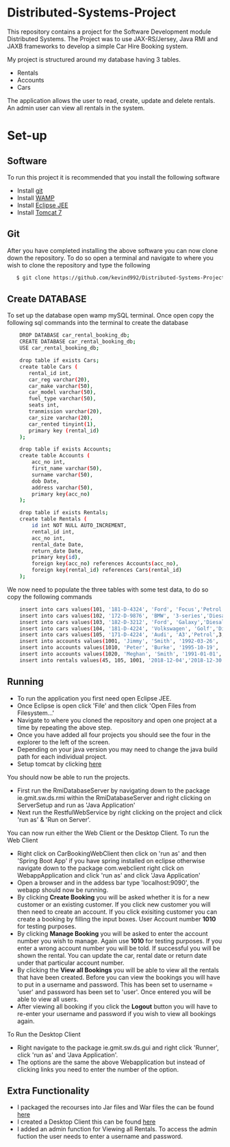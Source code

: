 # Distributed-Systems-Project
This repository contains a project for the Software Development module Distributed Systems. The Project was to use JAX-RS/Jersey, Java RMI and JAXB frameworks to develop a simple Car Hire Booking system. 

My project is structured around my database having 3 tables.
- Rentals
- Accounts 
- Cars

The application allows the user to read, create, update and delete rentals. An admin user can view all rentals in the system. 

# Set-up
## Software
To run this project it is recommended that you install the following software
- Install [git](https://git-scm.com/)
- Install [WAMP](https://sourceforge.net/projects/wampserver/)
- Install [Eclipse JEE](https://www.eclipse.org/downloads/packages/release/2018-09/r/eclipse-ide-java-ee-developers)
- Install [Tomcat 7](https://tomcat.apache.org/download-70.cgi)
## Git
After you have completed installing the above software you can now clone down the repository. To do so open a terminal and navigate to where you wish to clone the repository and type the following
```sh
   $ git clone https://github.com/kevind992/Distributed-Systems-Project.git
``` 
## Create DATABASE
To set up the database open wamp mySQL terminal. Once open copy the following sql commands into the terminal to create the database
```sh
    DROP DATABASE car_rental_booking_db;
    CREATE DATABASE car_rental_booking_db;
    USE car_rental_booking_db;

    drop table if exists Cars;
    create table Cars (
       rental_id int,
       car_reg varchar(20),
       car_make varchar(50),
       car_model varchar(50),
       fuel_type varchar(50),
       seats int,
       tranmission varchar(20),
       car_size varchar(20),
       car_rented tinyint(1),
       primary key (rental_id)
    );

    drop table if exists Accounts;
    create table Accounts (
        acc_no int,
        first_name varchar(50),
        surname varchar(50),
        dob Date,
        address varchar(50),
        primary key(acc_no)
    );

    drop table if exists Rentals;
    create table Rentals (
        id int NOT NULL AUTO_INCREMENT,
        rental_id int,
        acc_no int,
        rental_date Date,
        return_date Date,
        primary key(id),
        foreign key(acc_no) references Accounts(acc_no),
        foreign key(rental_id) references Cars(rental_id)
    );
``` 
We now need to populate the three tables with some test data, to do so copy the following commands
```sh
    insert into cars values(101, '181-D-4324', 'Ford', 'Focus','Petrol',5,'Manual','Medium',0);
    insert into cars values(102, '172-D-9876', 'BMW', '3-series','Diesal',5,'Manual','Medium',0);
    insert into cars values(103, '182-D-3212', 'Ford', 'Galaxy','Diesal',5,'Automatic','Large',0);
    insert into cars values(104, '181-D-4224', 'Volkswagen', 'Golf','Diesal',5,'Manual','Medium',0);
    insert into cars values(105, '171-D-4224', 'Audi', 'A3','Petrol',3,'Manual','Small',0);
    insert into accounts values(1001, 'Jimmy', 'Smith', '1992-03-26', 'Co. Galway');
    insert into accounts values(1010, 'Peter', 'Burke', '1995-10-19', 'Claregalway, Co. Galway');
    insert into accounts values(1020, 'Meghan', 'Smith', '1991-01-01', 'Oranmore, Co. Galway');
    insert into rentals values(45, 105, 1001, '2018-12-04','2018-12-30');
```
## Running
- To run the application you first need open Eclipse JEE. 
- Once Eclipse is open click 'File' and then click 'Open Files from Filesystem...'
- Navigate to where you cloned the repository and open one project at a time by repeating the above step. 
- Once you have added all four projects you should see the four in the explorer to the left of the screen.
- Depending on your java version you may need to change the java build path for each individual project.
- Setup tomcat by clicking [here](https://help.eclipse.org/neon/index.jsp?topic=%2Forg.eclipse.stardust.docs.wst%2Fhtml%2Fwst-integration%2Fconfiguration.html)

You should now be able to run the projects. 
- First run the RmiDatabaseServer by navigating down to the package ie.gmit.sw.ds.rmi within the RmiDatabaseServer and right clicking on ServerSetup and run as 'Java Application'
- Next run the RestfulWebService by right clicking on the project and click 'run as' & 'Run on Server'.

You can now run either the Web Client or the Desktop Client. To run the Web Client 
- Right click on CarBookingWebClient then click on 'run as' and then 'Spring Boot App' if you have spring installed on eclipse otherwise navigate down to the package com.webclient right click on WebappApplication and click 'run as' and click 'Java Application' 
- Open a browser and in the addess bar type 'localhost:9090', the webapp should now be running. 
- By clicking **Create Booking** you will be asked whether it is for a new customer or an existing customer. If you click new customer you will then need to create an account. If you click exisiting customer you can create a booking by filling the input boxes. User Account number **1010** for testing purposes.
- By clicking **Manage Booking** you will be asked to enter the account number you wish to manage. Again use **1010** for testing purposes. If you enter a wrong account number you will be told. If successful you will be shown the rental. You can update the car, rental date or return date under that particular account number.
- By clicking the **View all Bookings** you will be able to view all the rentals that have been created. Before you can view the bookings you will have to put in a username and password. This has been set to username = 'user' and password has been set to 'user'. Once entered you will be able to view all users.
- After viewing all booking if you click the **Logout** button you will have to re-enter your username and password if you wish to view all bookings again. 

To Run the Desktop Client 
- Right navigate to the package ie.gmit.sw.ds.gui and right click 'Runner', click 'run as' and 'Java Application'.
- The options are the same the above Webapplication but instead of clicking links you need to enter the number of the option. 

## Extra Functionality
- I packaged the recourses into Jar files and War files the can be found [here](https://github.com/kevind992/Distributed-Systems-Project/tree/master/JAR-WAR)
- I created a Desktop Client this can be found [here](https://github.com/kevind992/Distributed-Systems-Project/tree/master/DesktopClient)
- I added an admin function for Viewing all Rentals. To access the admin fuction the user needs to enter a username and password.
